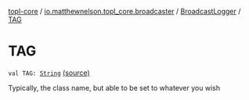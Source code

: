 [topl-core](../../index.md) / [io.matthewnelson.topl_core.broadcaster](../index.md) / [BroadcastLogger](index.md) / [TAG](./-t-a-g.md)

# TAG

`val TAG: `[`String`](https://kotlinlang.org/api/latest/jvm/stdlib/kotlin/-string/index.html) [(source)](https://github.com/05nelsonm/TorOnionProxyLibrary-Android/blob/master/topl-core/src/main/java/io/matthewnelson/topl_core/broadcaster/BroadcastLogger.kt#L94)

Typically, the class name, but able to be set to whatever you wish

